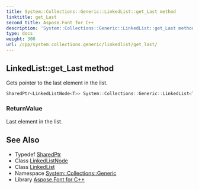 ```yaml
---
title: System::Collections::Generic::LinkedList::get_Last method
linktitle: get_Last
second_title: Aspose.Font for C++
description: 'System::Collections::Generic::LinkedList::get_Last method. Gets pointer to the last element in the list in C++.'
type: docs
weight: 300
url: /cpp/system.collections.generic/linkedlist/get_last/
---
```

## LinkedList::get_Last method


Gets pointer to the last element in the list.

```cpp
SharedPtr<LinkedListNode<T>> System::Collections::Generic::LinkedList<T>::get_Last() const
```


### ReturnValue

Last element in the list.

## See Also

* Typedef [SharedPtr](../../../system/sharedptr/)
* Class [LinkedListNode](../../linkedlistnode/)
* Class [LinkedList](../)
* Namespace [System::Collections::Generic](../../)
* Library [Aspose.Font for C++](../../../)
